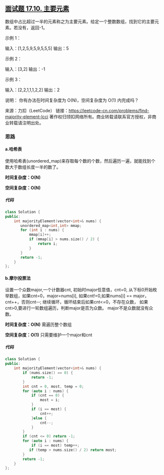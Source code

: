 ## [面试题 17.10. 主要元素](https://leetcode-cn.com/problems/find-majority-element-lcci/)

数组中占比超过一半的元素称之为主要元素。给定一个整数数组，找到它的主要元素。若没有，返回-1。

示例 1：

输入：[1,2,5,9,5,9,5,5,5]
输出：5


示例 2：

输入：[3,2]
输出：-1


示例 3：

输入：[2,2,1,1,1,2,2]
输出：2


说明：
你有办法在时间复杂度为 O(N)，空间复杂度为 O(1) 内完成吗？

来源：力扣（LeetCode）
链接：https://leetcode-cn.com/problems/find-majority-element-lcci
著作权归领扣网络所有。商业转载请联系官方授权，非商业转载请注明出处。



### 思路

#### a.哈希表

使用哈希表(unordered_map)来存取每个数的个数，然后遍历一遍，就能找到个数大于数组长度一半的数了。

**时间复杂度：O(N)**

**空间复杂度：O(N)**

##### 代码

```cpp
class Solution {
public:
    int majorityElement(vector<int>& nums) {
       unordered_map<int,int> mmap;
       for (int i : nums) {
           mmap[i]++;
           if (mmap[i] > nums.size() / 2) {
               return i;
           }
       }
       return -1;
    }
};
```



#### b.摩尔投票法

设置一个众数major,一个计数器cnt, 初始时major任意值，cnt=0,
从下标0开始枚举数组，如果cnt=0，major=nums[i],
如果cnt!=0,如果nums[i] == major，cnt++，否则cnt--;
继续循环，循环结束后如果cnt<=0，不存在众数，
如果cnt>0,要进行一轮数组遍历，判断major是否为众数。
major不是众数就没有众数。



**时间复杂度：O(N)**	需遍历整个数组

**空间复杂度：O(1)**	只需要维护一个major和cnt



##### 代码

```cpp
class Solution {
public:
    int majorityElement(vector<int>& nums) {
        if (nums.size() == 0) {
            return -1;
        }
        int cnt = 0, most, temp = 0;
        for (auto i : nums) {           
            if (cnt == 0) {
                most = i;
            }
            if (i == most) {
                cnt++;
            }else {
                cnt--;
            }
        }
        if (cnt <= 0) return -1;
        for (auto i : nums) {
            if (i == most) temp++;
           if (temp > nums.size() / 2) return most; 
        }
        return -1;
    }
};
```
